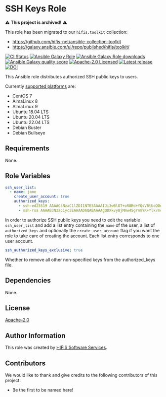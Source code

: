 <!--
SPDX-FileCopyrightText: 2020 Helmholtz Centre for Environmental Research (UFZ)
SPDX-FileCopyrightText: 2020 Helmholtz-Zentrum Dresden-Rossendorf (HZDR)

SPDX-License-Identifier: Apache-2.0
-->

# SSH Keys Role

:warning: **This project is archived!** :warning:

This role has been migrated to our `hifis.toolkit` collection:

- <https://github.com/hifis-net/ansible-collection-toolkit>
- <https://galaxy.ansible.com/ui/repo/published/hifis/toolkit/>

[![CI Status](https://github.com/hifis-net/ansible-role-ssh-keys/actions/workflows/ci.yml/badge.svg)](https://github.com/hifis-net/ansible-role-ssh-keys/actions/workflows/ci.yml)
[![Ansible Galaxy Role](https://img.shields.io/ansible/role/59830?color=orange)](https://galaxy.ansible.com/hifis/ssh_keys)
[![Ansible Galaxy Role downloads](https://img.shields.io/ansible/role/d/59830)](https://galaxy.ansible.com/hifis/ssh_keys)
[![Ansible Galaxy quality score](https://img.shields.io/ansible/quality/59830)](https://galaxy.ansible.com/hifis/ssh_keys)
[![Apache-2.0 Licensed](https://img.shields.io/badge/License-Apache%202.0-blue.svg)](https://github.com/hifis-net/ansible-role-ssh-keys/blob/main/LICENSES/Apache-2.0.txt)
[![Latest release](https://img.shields.io/github/v/release/hifis-net/ansible-role-ssh-keys)](https://github.com/hifis-net/ansible-role-ssh-keys/releases)
[![DOI](https://zenodo.org/badge/DOI/10.5281/zenodo.7049964.svg)](https://doi.org/10.5281/zenodo.7049964)

This Ansible role distributes authorized SSH public keys to users.

Currently [supported platforms](meta/main.yml) are:

- CentOS 7
- AlmaLinux 8
- AlmaLinux 9
- Ubuntu 18.04 LTS
- Ubuntu 20.04 LTS
- Ubuntu 22.04 LTS
- Debian Buster
- Debian Bullseye

## Requirements

None.

## Role Variables

```yaml
ssh_user_list:
  - name: jane
    create_user_account: true
    authorized_keys:
      - ssh-ed25519 AAAAC3NzaC1lZDI1NTE5AAAAIJi3wBlOT+oR8Rd+YQsV8tUoQOd3NSUuyzJYQp8finD6 john@example.com
      - ssh-rsa AAAAB3NzaC1yc2EAAAADAQABAAAAgQDXkvy8jMmw45grnmYK+Ylk/mcc7IyG9taNseNiVrGjR8KRHVJpzEntW1g6SAomIGIpBLvviiyhal4E1v1bhpv2JopbiM3JDOck6gwc4AfpanjuZFPuq6stq5pF7bb2C+zliw16zTFL7bp09tD7nNs30GlchB5DU2sSn1zq4iC+eQ== john@example.com
```
In order to authorize SSH public keys you need to edit the variable
`ssh_user_list` and add a list entry containing the `name` of the user, a
list of `authorized_keys` and optionally the `create_user_account` flag if you
want the role to take care of creating the account. Each list entry corresponds
to one user account.

```yaml
ssh_authorized_keys_exclusive: true
```
Whether to remove all other non-specified keys from the authorized_keys file.

## Dependencies

None.

## License

[Apache-2.0](LICENSES/Apache-2.0.txt)

## Author Information

This role was created by [HIFIS Software Services](https://hifis.net/).

## Contributors

We would like to thank and give credits to the following contributors of this
project:
 
* Be the first to be named here!
